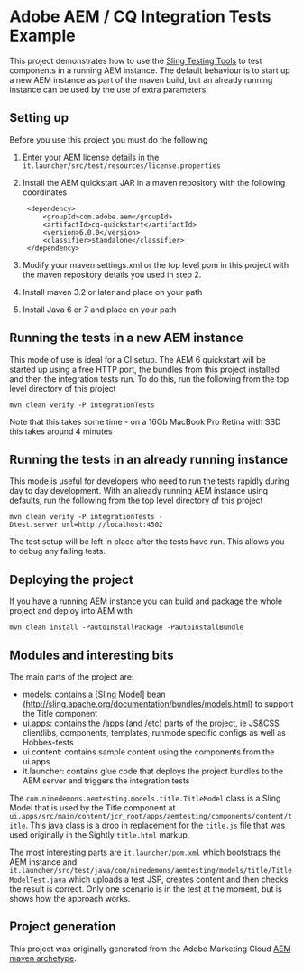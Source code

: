 # Adobe AEM / CQ Integration Tests Example

This project demonstrates how to use the [Sling Testing Tools](http://sling.apache.org/documentation/development/sling-testing-tools.html) to test components in a running AEM instance.
The default behaviour is to start up a new AEM instance as part of the maven build, but an already running instance can be used by the use of extra parameters.

## Setting up

Before you use this project you must do the following

1. Enter your AEM license details in the `it.launcher/src/test/resources/license.properties`
2. Install the AEM quickstart JAR in a maven repository with the following coordinates

        <dependency>
            <groupId>com.adobe.aem</groupId>
            <artifactId>cq-quickstart</artifactId>
            <version>6.0.0</version>
            <classifier>standalone</classifier>
        </dependency>

3. Modify your maven settings.xml or the top level pom in this project with the maven repository details you used in step 2.
4. Install maven 3.2 or later and place on your path
5. Install Java 6 or 7 and place on your path

## Running the tests in a new AEM instance

This mode of use is ideal for a CI setup. The AEM 6 quickstart will be started up using a free HTTP port, the bundles from this project installed and then the integration tests run.
To do this, run the following from the top level directory of this project

    mvn clean verify -P integrationTests

Note that this takes some time - on a 16Gb MacBook Pro Retina with SSD this takes around 4 minutes

## Running the tests in an already running instance

This mode is useful for developers who need to run the tests rapidly during day to day development. With an already running AEM instance
using defaults, run the following from the top level directory of this project

    mvn clean verify -P integrationTests -Dtest.server.url=http://localhost:4502

The test setup will be left in place after the tests have run. This allows you to debug any failing tests.

## Deploying the project

If you have a running AEM instance you can build and package the whole project and deploy into AEM with  

    mvn clean install -PautoInstallPackage -PautoInstallBundle
    
    
## Modules and interesting bits
    
The main parts of the project are:

* models: contains a [Sling Model] bean (http://sling.apache.org/documentation/bundles/models.html) to support the Title component
* ui.apps: contains the /apps (and /etc) parts of the project, ie JS&CSS clientlibs, components, templates, runmode specific configs as well as Hobbes-tests
* ui.content: contains sample content using the components from the ui.apps
* it.launcher: contains glue code that deploys the project bundles to the AEM server and triggers the integration tests

The `com.ninedemons.aemtesting.models.title.TitleModel` class is a Sling Model that is used by the Title component at `ui.apps/src/main/content/jcr_root/apps/aemtesting/components/content/title`. This 
java class is a drop in replacement for the `title.js` file that was used originally in the Sightly `title.html` markup.

The most interesting parts are `it.launcher/pom.xml` which bootstraps the AEM instance and `it.launcher/src/test/java/com/ninedemons/aemtesting/models/title/TitleModelTest.java` which uploads a test JSP, creates content and then checks the result is correct.
Only one scenario is in the test at the moment, but is shows how the approach works.    

## Project generation

This project was originally generated from the Adobe Marketing Cloud [AEM maven archetype](https://github.com/Adobe-Marketing-Cloud/aem-project-archetype).